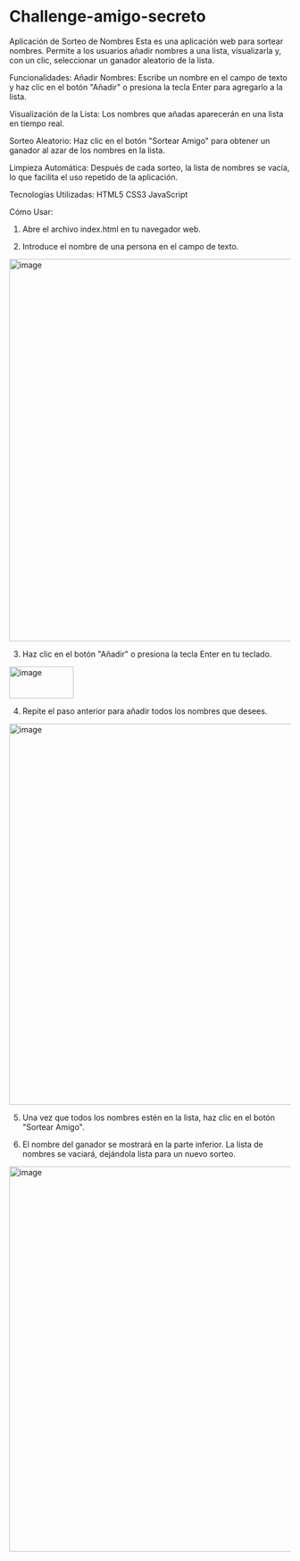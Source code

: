 # Challenge-amigo-secreto
Aplicación de Sorteo de Nombres 
Esta es una aplicación web para sortear nombres. Permite a los usuarios añadir nombres a una lista, visualizarla y, con un clic, seleccionar un ganador aleatorio de la lista. 

Funcionalidades:
Añadir Nombres: Escribe un nombre en el campo de texto y haz clic en el botón "Añadir" o presiona la tecla Enter para agregarlo a la lista.

Visualización de la Lista: Los nombres que añadas aparecerán en una lista en tiempo real.

Sorteo Aleatorio: Haz clic en el botón "Sortear Amigo" para obtener un ganador al azar de los nombres en la lista.

Limpieza Automática: Después de cada sorteo, la lista de nombres se vacía, lo que facilita el uso repetido de la aplicación.

Tecnologías Utilizadas: 
HTML5
CSS3
JavaScript

Cómo Usar:
1) Abre el archivo index.html en tu navegador web.

2) Introduce el nombre de una persona en el campo de texto.
<img width="1365" height="684" alt="image" src="https://github.com/user-attachments/assets/d01ab1b5-937a-4e3a-bd91-1f1d4120d2af" />

3) Haz clic en el botón "Añadir" o presiona la tecla Enter en tu teclado.

<img width="115" height="57" alt="image" src="https://github.com/user-attachments/assets/c2902f97-0151-4879-9b31-30d97c60d0ad" />

4) Repite el paso anterior para añadir todos los nombres que desees.
<img width="1349" height="682" alt="image" src="https://github.com/user-attachments/assets/e3e5f6b1-1837-42cd-ba63-843977895d19" />

5) Una vez que todos los nombres estén en la lista, haz clic en el botón "Sortear Amigo".

6) El nombre del ganador se mostrará en la parte inferior. La lista de nombres se vaciará, dejándola lista para un nuevo sorteo.
<img width="1365" height="689" alt="image" src="https://github.com/user-attachments/assets/57373ac2-3191-4275-8cbf-28910ac77b0c" />

